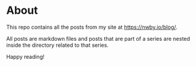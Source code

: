 # About

This repo contains all the posts from my site at https://nwby.io/blog/.

All posts are markdown files and posts that are part of a series are nested inside the directory related to that series.

Happy reading!
